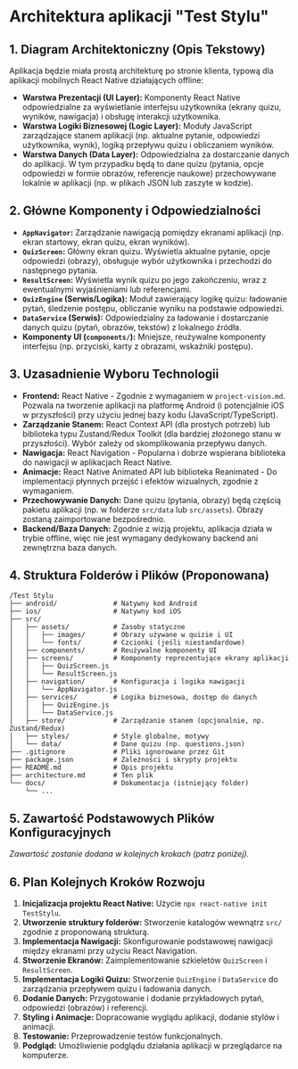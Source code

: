 <!-- Wygenerowano przez prompt: docs/prompts/project-init/prompt.md -->

# Architektura aplikacji "Test Stylu"

## 1. Diagram Architektoniczny (Opis Tekstowy)

Aplikacja będzie miała prostą architekturę po stronie klienta, typową dla aplikacji mobilnych React Native działających offline:

- **Warstwa Prezentacji (UI Layer):** Komponenty React Native odpowiedzialne za wyświetlanie interfejsu użytkownika (ekrany quizu, wyników, nawigacja) i obsługę interakcji użytkownika.
- **Warstwa Logiki Biznesowej (Logic Layer):** Moduły JavaScript zarządzające stanem aplikacji (np. aktualne pytanie, odpowiedzi użytkownika, wynik), logiką przepływu quizu i obliczaniem wyników.
- **Warstwa Danych (Data Layer):** Odpowiedzialna za dostarczanie danych do aplikacji. W tym przypadku będą to dane quizu (pytania, opcje odpowiedzi w formie obrazów, referencje naukowe) przechowywane lokalnie w aplikacji (np. w plikach JSON lub zaszyte w kodzie).

## 2. Główne Komponenty i Odpowiedzialności

- **`AppNavigator`:** Zarządzanie nawigacją pomiędzy ekranami aplikacji (np. ekran startowy, ekran quizu, ekran wyników).
- **`QuizScreen`:** Główny ekran quizu. Wyświetla aktualne pytanie, opcje odpowiedzi (obrazy), obsługuje wybór użytkownika i przechodzi do następnego pytania.
- **`ResultScreen`:** Wyświetla wynik quizu po jego zakończeniu, wraz z ewentualnymi wyjaśnieniami lub referencjami.
- **`QuizEngine` (Serwis/Logika):** Moduł zawierający logikę quizu: ładowanie pytań, śledzenie postępu, obliczanie wyniku na podstawie odpowiedzi.
- **`DataService` (Serwis):** Odpowiedzialny za ładowanie i dostarczanie danych quizu (pytań, obrazów, tekstów) z lokalnego źródła.
- **Komponenty UI (`components/`):** Mniejsze, reużywalne komponenty interfejsu (np. przyciski, karty z obrazami, wskaźniki postępu).

## 3. Uzasadnienie Wyboru Technologii

- **Frontend:** React Native - Zgodnie z wymaganiem w `project-vision.md`. Pozwala na tworzenie aplikacji na platformę Android (i potencjalnie iOS w przyszłości) przy użyciu jednej bazy kodu (JavaScript/TypeScript).
- **Zarządzanie Stanem:** React Context API (dla prostych potrzeb) lub biblioteka typu Zustand/Redux Toolkit (dla bardziej złożonego stanu w przyszłości). Wybór zależy od skomplikowania przepływu danych.
- **Nawigacja:** React Navigation - Popularna i dobrze wspierana biblioteka do nawigacji w aplikacjach React Native.
- **Animacje:** React Native Animated API lub biblioteka Reanimated - Do implementacji płynnych przejść i efektów wizualnych, zgodnie z wymaganiem.
- **Przechowywanie Danych:** Dane quizu (pytania, obrazy) będą częścią pakietu aplikacji (np. w folderze `src/data` lub `src/assets`). Obrazy zostaną zaimportowane bezpośrednio.
- **Backend/Baza Danych:** Zgodnie z wizją projektu, aplikacja działa w trybie offline, więc nie jest wymagany dedykowany backend ani zewnętrzna baza danych.

## 4. Struktura Folderów i Plików (Proponowana)

```
/Test Stylu
├── android/              # Natywny kod Android
├── ios/                  # Natywny kod iOS
├── src/
│   ├── assets/           # Zasoby statyczne
│   │   ├── images/       # Obrazy używane w quizie i UI
│   │   └── fonts/        # Czcionki (jeśli niestandardowe)
│   ├── components/       # Reużywalne komponenty UI
│   ├── screens/          # Komponenty reprezentujące ekrany aplikacji
│   │   ├── QuizScreen.js
│   │   └── ResultScreen.js
│   ├── navigation/       # Konfiguracja i logika nawigacji
│   │   └── AppNavigator.js
│   ├── services/         # Logika biznesowa, dostęp do danych
│   │   ├── QuizEngine.js
│   │   └── DataService.js
│   ├── store/            # Zarządzanie stanem (opcjonalnie, np. Zustand/Redux)
│   ├── styles/           # Style globalne, motywy
│   └── data/             # Dane quizu (np. questions.json)
├── .gitignore            # Pliki ignorowane przez Git
├── package.json          # Zależności i skrypty projektu
├── README.md             # Opis projektu
├── architecture.md       # Ten plik
└── docs/                 # Dokumentacja (istniejący folder)
    └── ...
```

## 5. Zawartość Podstawowych Plików Konfiguracyjnych

_Zawartość zostanie dodana w kolejnych krokach (patrz poniżej)._

## 6. Plan Kolejnych Kroków Rozwoju

1.  **Inicjalizacja projektu React Native:** Użycie `npx react-native init TestStylu`.
2.  **Utworzenie struktury folderów:** Stworzenie katalogów wewnątrz `src/` zgodnie z proponowaną strukturą.
3.  **Implementacja Nawigacji:** Skonfigurowanie podstawowej nawigacji między ekranami przy użyciu React Navigation.
4.  **Stworzenie Ekranów:** Zaimplementowanie szkieletów `QuizScreen` i `ResultScreen`.
5.  **Implementacja Logiki Quizu:** Stworzenie `QuizEngine` i `DataService` do zarządzania przepływem quizu i ładowania danych.
6.  **Dodanie Danych:** Przygotowanie i dodanie przykładowych pytań, odpowiedzi (obrazów) i referencji.
7.  **Styling i Animacje:** Dopracowanie wyglądu aplikacji, dodanie stylów i animacji.
8.  **Testowanie:** Przeprowadzenie testów funkcjonalnych.
9.  **Podgląd:** Umożliwienie podglądu działania aplikacji w przeglądarce na komputerze.
